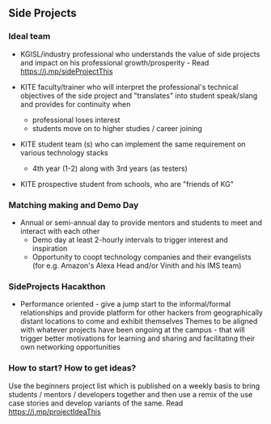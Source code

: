 

## Side Projects

### Ideal team
 - KGISL/industry professional who understands the value of side projects and impact on his professional growth/prosperity - Read https://j.mp/sideProjectThis
 - KITE faculty/trainer who will interpret the professional's technical objectives of the side project and "translates" into student speak/slang and provides for continuity when 
	 - professional loses interest 
	 - students move on to higher studies / career joining 

 - KITE student team (s) who can implement the same requirement on various technology stacks 
	 - 4th year (1-2) along with 3rd years (as testers) 
 - KITE prospective student from schools, who are "friends of KG" 

### Matching making and Demo Day
- Annual or semi-annual day to provide mentors and students to meet and interact with each other 
	- Demo day at least 2-hourly intervals to trigger interest and inspiration 
	- Opportunity to coopt technology companies and their evangelists (for e.g. Amazon's Alexa Head and/or Vinith and his IMS team) 

### SideProjects Hacakthon 
 
 - Performance oriented - give a jump start to the informal/formal relationships and provide platform for other hackers from geographically distant locations to come and exhibit themselves 
	Themes to be aligned with whatever projects have been ongoing at the campus - that will trigger better motivations for learning and sharing and facilitating their own networking opportunities 

### How to start? How to get ideas?

Use the beginners project list which is published on a weekly basis to bring students / mentors / developers together and then use a remix of the use case stories and develop variants of the same. Read https://j.mp/projectIdeaThis


<!--stackedit_data:
eyJoaXN0b3J5IjpbLTEwMDk3MDkyNjQsLTM4NTc0Njg2MCwtMT
cxMTk5ODY0Miw2MjU0MDMyMjFdfQ==
-->